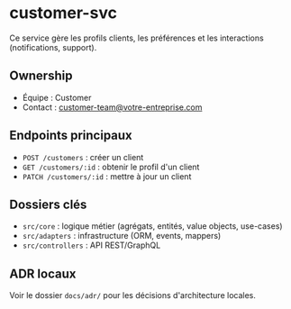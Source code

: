 # customer-svc

Ce service gère les profils clients, les préférences et les interactions (notifications, support).

## Ownership
- Équipe : Customer
- Contact : customer-team@votre-entreprise.com

## Endpoints principaux
- `POST /customers` : créer un client
- `GET /customers/:id` : obtenir le profil d'un client
- `PATCH /customers/:id` : mettre à jour un client

## Dossiers clés
- `src/core` : logique métier (agrégats, entités, value objects, use-cases)
- `src/adapters` : infrastructure (ORM, events, mappers)
- `src/controllers` : API REST/GraphQL

## ADR locaux
Voir le dossier `docs/adr/` pour les décisions d'architecture locales.
